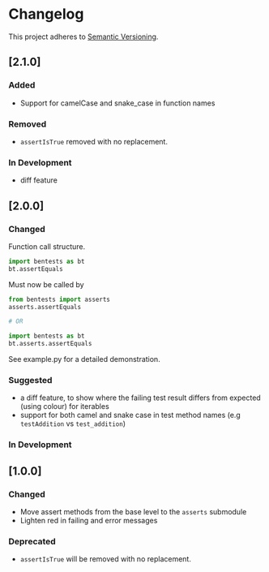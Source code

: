 # Changelog

This project adheres to [Semantic Versioning](https://semver.org).


## [2.1.0]

### Added
- Support for camelCase and snake_case in function names

### Removed
- `assertIsTrue` removed with no replacement.

### In Development
- diff feature


## [2.0.0]
### Changed
Function call structure.
```python
import bentests as bt
bt.assertEquals
```
Must now be called by
```python
from bentests import asserts
asserts.assertEquals

# OR

import bentests as bt
bt.asserts.assertEquals
```
See example.py for a detailed demonstration.

### Suggested
- a diff feature, to show where the failing test result differs from expected (using colour) for iterables
- support for both camel and snake case in test method names (e.g `testAddition` vs `test_addition`) 

### In Development



## [1.0.0]

### Changed

- Move assert methods from the base level to the `asserts` submodule
- Lighten red in failing and error messages

### Deprecated

- `assertIsTrue` will be removed with no replacement.


